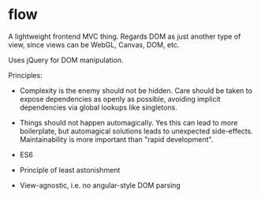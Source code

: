 # flow

A lightweight frontend MVC thing. Regards DOM as just another type of view, since views can be WebGL, Canvas, DOM, etc. 

Uses jQuery for DOM manipulation.

Principles:
- Complexity is the enemy should not be hidden. Care should be taken to expose dependencies as openly as possible, avoiding implicit dependencies via global lookups like singletons.
- Things should not happen automagically. Yes this can lead to more boilerplate, but automagical solutions leads to unexpected side-effects. Maintainability is more important than "rapid development".

- ES6
- Principle of least astonishment
- View-agnostic, i.e. no angular-style DOM parsing